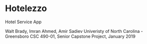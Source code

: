 # Hotelezzo
Hotel Service App 

Walt Brady, Imran Ahmed, Amir Sadiev
Univeristy of North Carolina - Greensboro
CSC 490-01, Senior Capstone Project, January 2019 

